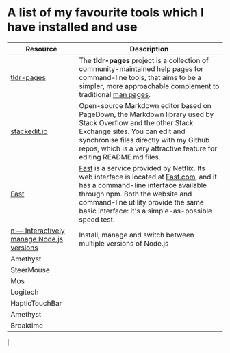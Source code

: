 # A list of my favourite tools which I have installed and use

| Resource | Description |
|--|--|
| [tldr-pages](https://github.com/tldr-pages/tldr) | The **tldr-pages** project is a collection of community-maintained help pages for command-line tools, that aims to be a simpler, more approachable complement to traditional [man pages](https://en.wikipedia.org/wiki/Man_page). |
| [stackedit.io](https://stackedit.io/) | Open-source Markdown editor based on PageDown, the Markdown library used by Stack Overflow and the other Stack Exchange sites. You can edit and synchronise files directly with my Github repos, which is a very attractive feature for editing README.md files. |
| [Fast](https://github.com/sindresorhus/fast-cli) | [Fast](https://github.com/sindresorhus/fast-cli)  is a service provided by Netflix. Its web interface is located at  [Fast.com](https://fast.com/), and it has a command-line interface available through npm. Both the website and command-line utility provide the same basic interface: it's a simple-as-possible speed test. |
| [n — Interactively manage Node.js versions](https://github.com/tj/n) | Install, manage and switch between multiple versions of Node.js | 
| Amethyst ||
| SteerMouse ||
| Mos ||
| Logitech ||
| HapticTouchBar ||
| Amethyst ||
| Breaktime ||
|
<!--stackedit_data:
eyJoaXN0b3J5IjpbLTUwODM3NDQxMCwxNjQ1ODg5NDUzLC0yMD
I5NTQyOTM5LC0xODcyNTgzNzEwLC0xOTAwMjcwNzAzLC0yNzQw
MTQ1ODgsNTk5NDEyNTc2LDUwMzkwMDI5Ml19
-->